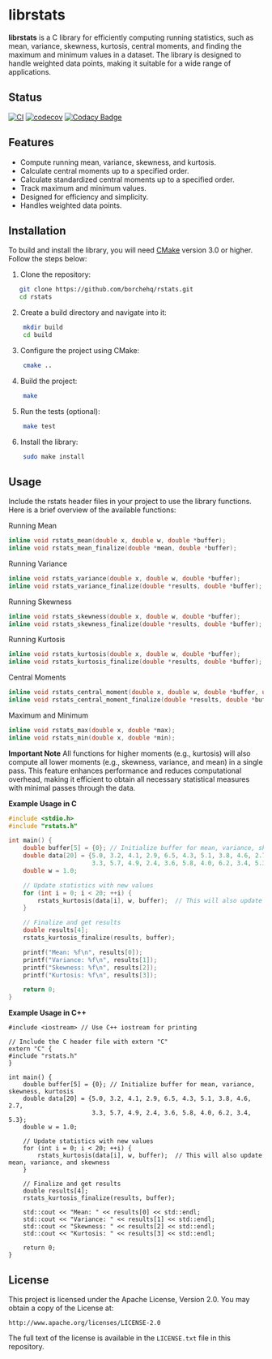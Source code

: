 # librstats

**librstats** is a C library for efficiently computing running statistics, such as mean, variance, skewness, kurtosis, central moments, and finding the maximum and minimum values in a dataset. The library is designed to handle weighted data points, making it suitable for a wide range of applications.

## Status
[![CI](https://github.com/borchehq/rstats/actions/workflows/ci.yml/badge.svg)](https://github.com/borchehq/rstats/actions/workflows/ci.yml)
[![codecov](https://codecov.io/github/borchehq/rstats/graph/badge.svg?token=H24FODSV01)](https://codecov.io/github/borchehq/rstats)
[![Codacy Badge](https://app.codacy.com/project/badge/Grade/427138751ae64c2cafe2036c844e0642)](https://app.codacy.com/gh/borchehq/rstats/dashboard?utm_source=gh&utm_medium=referral&utm_content=&utm_campaign=Badge_grade)
## Features

- Compute running mean, variance, skewness, and kurtosis.
- Calculate central moments up to a specified order.
- Calculate standardized central moments up to a specified order.
- Track maximum and minimum values.
- Designed for efficiency and simplicity.
- Handles weighted data points.

## Installation

To build and install the library, you will need [CMake](https://cmake.org/) version 3.0 or higher. Follow the steps below:

1. Clone the repository:
```bash
   git clone https://github.com/borchehq/rstats.git
   cd rstats
```

2. Create a build directory and navigate into it:
```bash
    mkdir build
    cd build
```

3. Configure the project using CMake:
```bash
    cmake ..
```

4. Build the project:
```bash
    make
```

5. Run the tests (optional):
```bash
    make test
```

6. Install the library:
```bash
    sudo make install
```

## Usage

Include the rstats header files in your project to use the library functions. 
Here is a brief overview of the available functions:

Running Mean
```C
inline void rstats_mean(double x, double w, double *buffer);
inline void rstats_mean_finalize(double *mean, double *buffer);
```

Running Variance
```C
inline void rstats_variance(double x, double w, double *buffer);
inline void rstats_variance_finalize(double *results, double *buffer);
```

Running Skewness
```C
inline void rstats_skewness(double x, double w, double *buffer);
inline void rstats_skewness_finalize(double *results, double *buffer);
```

Running Kurtosis
```C
inline void rstats_kurtosis(double x, double w, double *buffer);
inline void rstats_kurtosis_finalize(double *results, double *buffer);
```

Central Moments
```C
inline void rstats_central_moment(double x, double w, double *buffer, uint64_t p);
inline void rstats_central_moment_finalize(double *results, double *buffer, uint64_t p, bool standardize);
```

Maximum and Minimum
```C
inline void rstats_max(double x, double *max);
inline void rstats_min(double x, double *min);
```


**Important Note**
All functions for higher moments (e.g., kurtosis) will also compute all lower moments 
(e.g., skewness, variance, and mean) in a single pass. This feature enhances performance 
and reduces computational overhead, making it efficient to obtain all necessary statistical
measures with minimal passes through the data.

**Example Usage in C**
```C
#include <stdio.h>
#include "rstats.h"

int main() {
    double buffer[5] = {0}; // Initialize buffer for mean, variance, skewness, kurtosis
    double data[20] = {5.0, 3.2, 4.1, 2.9, 6.5, 4.3, 5.1, 3.8, 4.6, 2.7, 
                       3.3, 5.7, 4.9, 2.4, 3.6, 5.8, 4.0, 6.2, 3.4, 5.3};
    double w = 1.0;

    // Update statistics with new values
    for (int i = 0; i < 20; ++i) {
        rstats_kurtosis(data[i], w, buffer);  // This will also update mean, variance, and skewness
    }

    // Finalize and get results
    double results[4];
    rstats_kurtosis_finalize(results, buffer);

    printf("Mean: %f\n", results[0]);
    printf("Variance: %f\n", results[1]);
    printf("Skewness: %f\n", results[2]);
    printf("Kurtosis: %f\n", results[3]);

    return 0;
}
```
**Example Usage in C++**
```CXX
#include <iostream> // Use C++ iostream for printing

// Include the C header file with extern "C"
extern "C" {
#include "rstats.h"
}

int main() {
    double buffer[5] = {0}; // Initialize buffer for mean, variance, skewness, kurtosis
    double data[20] = {5.0, 3.2, 4.1, 2.9, 6.5, 4.3, 5.1, 3.8, 4.6, 2.7, 
                       3.3, 5.7, 4.9, 2.4, 3.6, 5.8, 4.0, 6.2, 3.4, 5.3};
    double w = 1.0;

    // Update statistics with new values
    for (int i = 0; i < 20; ++i) {
        rstats_kurtosis(data[i], w, buffer);  // This will also update mean, variance, and skewness
    }

    // Finalize and get results
    double results[4];
    rstats_kurtosis_finalize(results, buffer);

    std::cout << "Mean: " << results[0] << std::endl;
    std::cout << "Variance: " << results[1] << std::endl;
    std::cout << "Skewness: " << results[2] << std::endl;
    std::cout << "Kurtosis: " << results[3] << std::endl;

    return 0;
}
```

## License

This project is licensed under the Apache License, Version 2.0. You may obtain a copy of the License at:

    http://www.apache.org/licenses/LICENSE-2.0

The full text of the license is available in the `LICENSE.txt` file in this repository.
